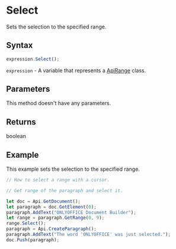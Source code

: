# Select

Sets the selection to the specified range.

## Syntax

```javascript
expression.Select();
```

`expression` - A variable that represents a [ApiRange](../ApiRange.md) class.

## Parameters

This method doesn't have any parameters.

## Returns

boolean

## Example

This example sets the selection to the specified range.

```javascript editor-docx
// How to select a range with a cursor.

// Get range of the paragraph and select it.

let doc = Api.GetDocument();
let paragraph = doc.GetElement(0);
paragraph.AddText("ONLYOFFICE Document Builder");
let range = paragraph.GetRange(0, 9);
range.Select();
paragraph = Api.CreateParagraph();
paragraph.AddText("The word 'ONLYOFFICE' was just selected.");
doc.Push(paragraph);
```
